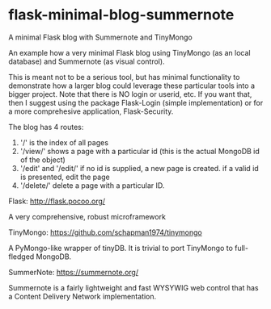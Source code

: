 # flask-minimal-blog-summernote

A minimal Flask blog with Summernote and TinyMongo

An example how a very minimal Flask blog using TinyMongo (as an local database) and Summernote (as visual control).

This is meant not to be a serious tool, but has minimal functionality to demonstrate how a larger blog could leverage
these particular tools into a bigger project.  Note that there is NO login or userid, etc. If you want that, then
I suggest using the package Flask-Login (simple implementation) or for a more comprehesive application, Flask-Security.

The blog has 4 routes:
1. '/' is the index of all pages
2. '/view/<id>' shows a page with a particular id (this is the actual MongoDB id of the object)
3. '/edit' and '/edit/<id>' if no id is supplied, a new page is created.  if a valid id is presented, edit the page
4. '/delete/<id>' delete a page with a particular ID.

Flask: http://flask.pocoo.org/

A very comprehensive, robust microframework

TinyMongo: https://github.com/schapman1974/tinymongo

A PyMongo-like wrapper of tinyDB.  It is trivial to port TinyMongo to full-fledged MongoDB.

SummerNote: https://summernote.org/

Summernote is a fairly lightweight and fast WYSYWIG web control that has a Content Delivery Network implementation.

